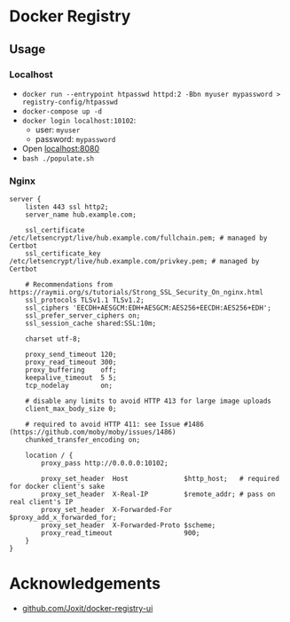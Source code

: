 # Docker Registry

## Usage

### Localhost

- `docker run --entrypoint htpasswd httpd:2 -Bbn myuser mypassword > registry-config/htpasswd`
- `docker-compose up -d`
- `docker login localhost:10102`:
  - user: `myuser`
  - password: `mypassword`
- Open [localhost:8080](http://localhost:8080)
- `bash ./populate.sh`

### Nginx

```nginx
server {
    listen 443 ssl http2;
    server_name hub.example.com;

    ssl_certificate /etc/letsencrypt/live/hub.example.com/fullchain.pem; # managed by Certbot
    ssl_certificate_key /etc/letsencrypt/live/hub.example.com/privkey.pem; # managed by Certbot

    # Recommendations from https://raymii.org/s/tutorials/Strong_SSL_Security_On_nginx.html
    ssl_protocols TLSv1.1 TLSv1.2;
    ssl_ciphers 'EECDH+AESGCM:EDH+AESGCM:AES256+EECDH:AES256+EDH';
    ssl_prefer_server_ciphers on;
    ssl_session_cache shared:SSL:10m;

    charset utf-8;

    proxy_send_timeout 120;
    proxy_read_timeout 300;
    proxy_buffering    off;
    keepalive_timeout  5 5;
    tcp_nodelay        on;

    # disable any limits to avoid HTTP 413 for large image uploads
    client_max_body_size 0;

    # required to avoid HTTP 411: see Issue #1486 (https://github.com/moby/moby/issues/1486)
    chunked_transfer_encoding on;

    location / {
        proxy_pass http://0.0.0.0:10102;

        proxy_set_header  Host              $http_host;   # required for docker client's sake
        proxy_set_header  X-Real-IP         $remote_addr; # pass on real client's IP
        proxy_set_header  X-Forwarded-For   $proxy_add_x_forwarded_for;
        proxy_set_header  X-Forwarded-Proto $scheme;
        proxy_read_timeout                  900;
    }
}
```

# Acknowledgements

- [github.com/Joxit/docker-registry-ui](https://github.com/Joxit/docker-registry-ui)
